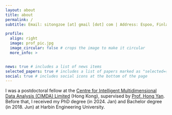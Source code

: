 ```yaml
---
layout: about
title: about
permalink: /
subtitle: Email: sitongzoe [at] gmail [dot] com | Address: Espoo, Finland

profile:
  align: right
  image: prof_pic.jpg
  image_circular: false # crops the image to make it circular
  more_info: >


news: true # includes a list of news items
selected_papers: true # includes a list of papers marked as "selected={true}"
social: true # includes social icons at the bottom of the page
---
```


I was a postdoctoral fellow at the [Centre for Intelligent Multidimensional Data Analysis (CIMDA) Limited](https://www.innocimda.com/index.html) (Hong Kong), supervised by [Prof. Hong Yan](https://www.ee.cityu.edu.hk/~hpyan/). Before that, I received my PhD degree (in 2024. Jan) and Bachelor degree (in 2018. Jun) at Harbin Engineering University.

